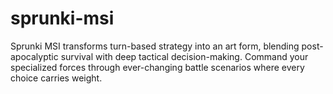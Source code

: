 # sprunki-msi
Sprunki MSI transforms turn-based strategy into an art form, blending post-apocalyptic survival with deep tactical decision-making. Command your specialized forces through ever-changing battle scenarios where every choice carries weight.
